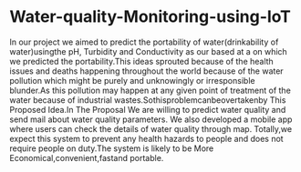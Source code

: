 # Water-quality-Monitoring-using-IoT

In our project we aimed to predict the portability of water(drinkability of water)usingthe
pH, Turbidity and Conductivity as our based at a on which we predicted the portability.This
ideas sprouted because of the health issues and deaths happening throughout the world
because of the water pollution which might be purely and unknowingly or irresponsible
blunder.As this pollution may happen at any given point of treatment of the water because
of industrial wastes.Sothisproblemcanbeovertakenby This Proposed Idea.In The Proposal
We are willing to predict water quality and send mail about water quality parameters.
We also developed a mobile app where users can check the details of water quality through
map. Totally,we expect this system to prevent any health hazards to people and does not
require people on duty.The system is likely to be More Economical,convenient,fastand
portable.
